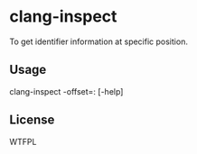 # clang-inspect

To get identifier information at specific position.

## Usage

clang-inspect <source files> -offset=<line>:<column> [-help]

## License

WTFPL


